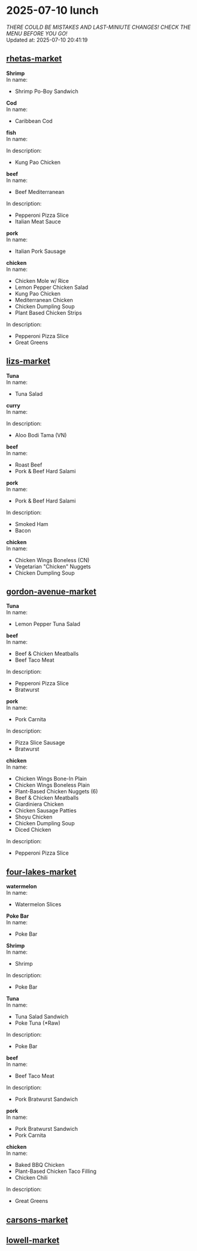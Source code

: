 # 2025-07-10 lunch  
*THERE COULD BE MISTAKES AND LAST-MINIUTE CHANGES! CHECK THE MENU BEFORE YOU GO!*  
Updated at: 2025-07-10 20:41:19  
## [rhetas-market](https://wisc-housingdining.nutrislice.com/menu/rhetas-market/lunch/2025-07-10)  
**Shrimp**  
In name:   
 - Shrimp Po-Boy Sandwich  
  
**Cod**  
In name:   
 - Caribbean Cod  
  
**fish**  
In name:   
  
In description:   
 - Kung Pao Chicken  
  
**beef**  
In name:   
 - Beef Mediterranean  
  
In description:   
 - Pepperoni Pizza Slice  
 - Italian Meat Sauce  
  
**pork**  
In name:   
 - Italian Pork Sausage  
  
**chicken**  
In name:   
 - Chicken Mole w/ Rice  
 - Lemon Pepper Chicken Salad  
 - Kung Pao Chicken  
 - Mediterranean Chicken  
 - Chicken Dumpling Soup  
 - Plant Based Chicken Strips  
  
In description:   
 - Pepperoni Pizza Slice  
 - Great Greens  
  
## [lizs-market](https://wisc-housingdining.nutrislice.com/menu/lizs-market/lunch/2025-07-10)  
**Tuna**  
In name:   
 - Tuna Salad  
  
**curry**  
In name:   
  
In description:   
 - Aloo Bodi Tama (VN)  
  
**beef**  
In name:   
 - Roast Beef  
 - Pork & Beef Hard Salami  
  
**pork**  
In name:   
 - Pork & Beef Hard Salami  
  
In description:   
 - Smoked Ham  
 - Bacon  
  
**chicken**  
In name:   
 - Chicken Wings Boneless (CN)  
 - Vegetarian "Chicken" Nuggets  
 - Chicken Dumpling Soup  
  
## [gordon-avenue-market](https://wisc-housingdining.nutrislice.com/menu/gordon-avenue-market/lunch/2025-07-10)  
**Tuna**  
In name:   
 - Lemon Pepper Tuna Salad  
  
**beef**  
In name:   
 - Beef & Chicken Meatballs  
 - Beef Taco Meat  
  
In description:   
 - Pepperoni Pizza Slice  
 - Bratwurst  
  
**pork**  
In name:   
 - Pork Carnita  
  
In description:   
 - Pizza Slice Sausage  
 - Bratwurst  
  
**chicken**  
In name:   
 - Chicken Wings Bone-In Plain  
 - Chicken Wings Boneless Plain  
 - Plant-Based Chicken Nuggets (6)  
 - Beef & Chicken Meatballs  
 - Giardiniera Chicken  
 - Chicken Sausage Patties  
 - Shoyu Chicken  
 - Chicken Dumpling Soup  
 - Diced Chicken  
  
In description:   
 - Pepperoni Pizza Slice  
  
## [four-lakes-market](https://wisc-housingdining.nutrislice.com/menu/four-lakes-market/lunch/2025-07-10)  
**watermelon**  
In name:   
 - Watermelon Slices  
  
**Poke Bar**  
In name:   
 - Poke Bar  
  
**Shrimp**  
In name:   
 - Shrimp  
  
In description:   
 - Poke Bar  
  
**Tuna**  
In name:   
 - Tuna Salad Sandwich  
 - Poke Tuna (*Raw)  
  
In description:   
 - Poke Bar  
  
**beef**  
In name:   
 - Beef Taco Meat  
  
In description:   
 - Pork Bratwurst Sandwich  
  
**pork**  
In name:   
 - Pork Bratwurst Sandwich  
 - Pork Carnita  
  
**chicken**  
In name:   
 - Baked BBQ Chicken  
 - Plant-Based Chicken Taco Filling  
 - Chicken Chili  
  
In description:   
 - Great Greens  
  
## [carsons-market](https://wisc-housingdining.nutrislice.com/menu/carsons-market/lunch/2025-07-10)  
## [lowell-market](https://wisc-housingdining.nutrislice.com/menu/lowell-market/lunch/2025-07-10)  
  
